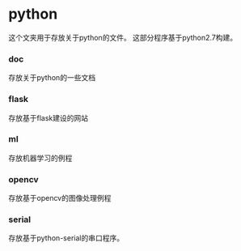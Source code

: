 # python  
这个文夹用于存放关于python的文件。
这部分程序基于python2.7构建。  
### doc
存放关于python的一些文档
### flask 
存放基于flask建设的网站  
### ml  
存放机器学习的例程  
### opencv  
存放基于opencv的图像处理例程  
### serial
存放基于python-serial的串口程序。  
